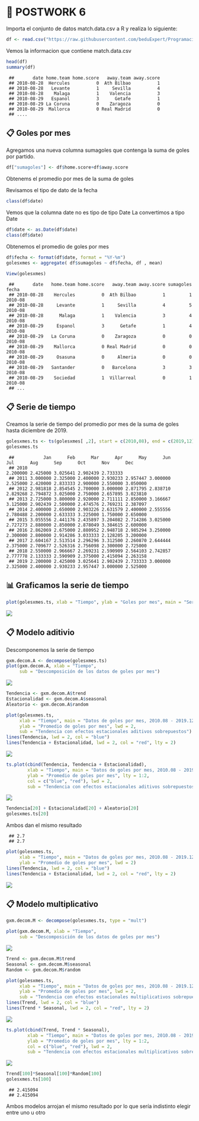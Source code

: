 # 📂 POSTWORK 6

Importa el conjunto de datos match.data.csv a R y realiza lo siguiente:

``` r
df <- read.csv("https://raw.githubusercontent.com/beduExpert/Programacion-R-Santander-2021/main/Sesion-06/Postwork/match.data.csv")
```
Vemos la informacion que contiene match.data.csv

``` r
head(df)
summary(df)
```
     ##       date home.team home.score   away.team away.score
     ## 2010-08-28  Hercules          0  Ath Bilbao          1
     ## 2010-08-28   Levante          1     Sevilla          4
     ## 2010-08-28    Malaga          1    Valencia          3
     ## 2010-08-29   Espanol          3      Getafe          1
     ## 2010-08-29 La Coruna          0    Zaragoza          0
     ## 2010-08-29  Mallorca          0 Real Madrid          0
     ## ....


## 📋 Goles por mes

Agregamos una nueva columna sumagoles que contenga la suma de goles por partido.
```r
df["sumagoles"] <- df$home.score+df$away.score
```

Obtenems el promedio por mes de la suma de goles

Revisamos el tipo de dato de la fecha
```r
class(df$date)
```
Vemos que la columna date no es tipo de tipo Date
La convertimos a tipo Date

```r
df$date <- as.Date(df$date)
class(df$date)
```

Obtenemos el promedio de goles por mes

```r
df$fecha <- format(df$date, format = "%Y-%m")
golesxmes <- aggregate( df$sumagoles ~ df$fecha, df , mean)
```

```r
View(golesxmes)
```
     ##       date   home.team home.score   away.team away.score sumagoles   fecha
     ## 2010-08-28    Hercules          0  Ath Bilbao          1         1 2010-08
     ## 2010-08-28     Levante          1     Sevilla          4         5 2010-08
     ## 2010-08-28      Malaga          1    Valencia          3         4 2010-08
     ## 2010-08-29     Espanol          3      Getafe          1         4 2010-08
     ## 2010-08-29   La Coruna          0    Zaragoza          0         0 2010-08
     ## 2010-08-29    Mallorca          0 Real Madrid          0         0 2010-08
     ## 2010-08-29     Osasuna          0     Almeria          0         0 2010-08
     ## 2010-08-29   Santander          0   Barcelona          3         3 2010-08
     ## 2010-08-29    Sociedad          1  Villarreal          0         1 2010-08
     ## ...


## 📋 Serie de tiempo

Creamos la serie de tiempo del promedio por mes de la suma de goles hasta diciembre de 2019.
```r
golesxmes.ts <- ts(golesxmes[ ,2], start = c(2010,08), end = c(2019,12), frequency = 12)
golesxmes.ts
```
     ##           Jan      Feb      Mar      Apr      May      Jun      Jul      Aug      Sep      Oct      Nov      Dec
     ## 2010                                                                2.200000 2.425000 3.025641 2.902439 2.733333
     ## 2011 3.000000 2.325000 2.400000 2.930233 2.957447 3.000000 2.525000 2.420000 2.833333 2.900000 2.550000 3.050000
     ## 2012 2.981818 2.854545 2.700000 3.000000 2.871795 2.838710 2.829268 2.794872 3.025000 2.750000 2.657895 3.023810
     ## 2013 2.725000 3.800000 2.920000 2.711111 2.850000 3.166667 3.125000 2.902439 2.500000 2.474576 2.769231 2.387097
     ## 2014 2.400000 2.650000 2.903226 2.631579 2.400000 2.555556 2.780488 2.200000 2.633333 3.225000 1.750000 2.650000
     ## 2015 3.055556 2.441176 2.435897 3.204082 2.714286 3.025000 2.727273 2.880000 2.850000 2.878049 3.384615 2.600000
     ## 2016 2.862069 2.675000 2.880952 2.948718 2.985294 3.250000 2.300000 2.800000 2.914286 3.033333 2.128205 3.200000
     ## 2017 2.604167 2.513514 2.296296 3.312500 2.260870 2.644444 2.375000 2.709677 2.526316 2.756098 2.300000 2.725000
     ## 2018 2.550000 2.966667 2.269231 2.590909 2.564103 2.742857 2.777778 2.133333 2.590909 2.375000 2.415094 2.263158
     ## 2019 2.200000 2.425000 3.025641 2.902439 2.733333 3.000000 2.325000 2.400000 2.930233 2.957447 3.000000 2.525000


## 📊 Graficamos la serie de tiempo 
```r
plot(golesxmes.ts, xlab = "Tiempo", ylab = "Goles por mes", main = "Serie de Goles por Mes")
```
<img src="https://github.com/omar17md/Equipo10/blob/main/GolesxMes.png?raw=true">

## 📋 Modelo aditivio
Descomponemos la serie de tiempo
```r
gxm.decom.A <- decompose(golesxmes.ts)
plot(gxm.decom.A, xlab = "Tiempo", 
     sub = "Descomposición de los datos de goles por mes")
```
<img src="https://raw.githubusercontent.com/omar17md/Equipo10/main/Modelo%20Aditivo.png">

```r
Tendencia <- gxm.decom.A$trend
Estacionalidad <- gxm.decom.A$seasonal
Aleatorio <- gxm.decom.A$random
```

```r
plot(golesxmes.ts, 
     xlab = "Tiempo", main = "Datos de goles por mes, 2010.08 - 2019.12", 
     ylab = "Promedio de goles por mes", lwd = 2,
     sub = "Tendencia con efectos estacionales aditivos sobrepuestos")
lines(Tendencia, lwd = 2, col = "blue")
lines(Tendencia + Estacionalidad, lwd = 2, col = "red", lty = 2)
```
<img src="https://raw.githubusercontent.com/omar17md/Equipo10/main/Tendencia%20estacionales.png">

```r
ts.plot(cbind(Tendencia, Tendencia + Estacionalidad), 
        xlab = "Tiempo", main = "Datos de goles por mes, 2010.08 - 2019.12", 
        ylab = "Promedio de goles por mes", lty = 1:2, 
        col = c("blue", "red"), lwd = 2,
        sub = "Tendencia con efectos estacionales aditivos sobrepuestos")
```
<img src="https://raw.githubusercontent.com/omar17md/Equipo10/main/Tendencia%20estacionales%20sobrepuestos.png">

```r
Tendencia[20] + Estacionalidad[20] + Aleatorio[20]
golesxmes.ts[20]
```
Ambos dan el mismo resultado
     
     ## 2.7
     ## 2.7

```r
plot(golesxmes.ts, 
     xlab = "Tiempo", main = "Datos de goles por mes, 2010.08 - 2019.12", 
     ylab = "Promedio de goles por mes", lwd = 2)
lines(Tendencia, lwd = 2, col = "blue")
lines(Tendencia + Estacionalidad, lwd = 2, col = "red", lty = 2)
```
<img src="https://github.com/omar17md/Equipo10/blob/main/Goles%20x%20mes%20sobrepuestos.png">

## 📋 Modelo multiplicativo

```r
gxm.decom.M <- decompose(golesxmes.ts, type = "mult")
```

```r
plot(gxm.decom.M, xlab = "Tiempo", 
     sub = "Descomposición de los datos de goles por mes")
```
<img src="https://raw.githubusercontent.com/omar17md/Equipo10/main/modelo-multiplicativo.png">

```r
Trend <- gxm.decom.M$trend
Seasonal <- gxm.decom.M$seasonal
Random <- gxm.decom.M$random
```

```r
plot(golesxmes.ts, 
     xlab = "Tiempo", main = "Datos de goles por mes, 2010.08 - 2019.12", 
     ylab = "Promedio de goles por mes", lwd = 2,
     sub = "Tendencia con efectos estacionales multiplicativos sobrepuestos")
lines(Trend, lwd = 2, col = "blue")
lines(Trend * Seasonal, lwd = 2, col = "red", lty = 2)
```

<img src="https://raw.githubusercontent.com/omar17md/Equipo10/main/tendencia-estacionales.png">

```r
ts.plot(cbind(Trend, Trend * Seasonal), 
        xlab = "Tiempo", main = "Datos de goles por mes, 2010.08 - 2019.12", 
        ylab = "Promedio de goles por mes", lty = 1:2, 
        col = c("blue", "red"), lwd = 2,
        sub = "Tendencia con efectos estacionales multiplicativos sobrepuestos")
```
<img src="https://raw.githubusercontent.com/omar17md/Equipo10/main/tendencia-estacionales-2.png">

```r
Trend[100]*Seasonal[100]*Random[100]
golesxmes.ts[100]
```
     ## 2.415094
     ## 2.415094

Ambos modelos arrojan el mismo resultado por lo que sería indistinto elegir entre uno u otro
